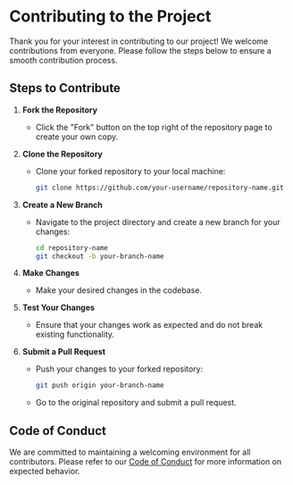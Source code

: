 # Contributing to the Project

Thank you for your interest in contributing to our project! We welcome contributions from everyone. Please follow the steps below to ensure a smooth contribution process.

## Steps to Contribute

1. **Fork the Repository**
   - Click the "Fork" button on the top right of the repository page to create your own copy.

2. **Clone the Repository**
   - Clone your forked repository to your local machine:
     ```bash
     git clone https://github.com/your-username/repository-name.git
     ```

3. **Create a New Branch**
   - Navigate to the project directory and create a new branch for your changes:
     ```bash
     cd repository-name
     git checkout -b your-branch-name
     ```

4. **Make Changes**
   - Make your desired changes in the codebase.

5. **Test Your Changes**
   - Ensure that your changes work as expected and do not break existing functionality.

6. **Submit a Pull Request**
   - Push your changes to your forked repository:
     ```bash
     git push origin your-branch-name
     ```
   - Go to the original repository and submit a pull request.

## Code of Conduct
We are committed to maintaining a welcoming environment for all contributors. Please refer to our [Code of Conduct](CODE_OF_CONDUCT.md) for more information on expected behavior.
